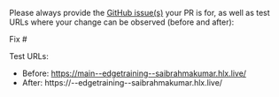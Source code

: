 Please always provide the [GitHub issue(s)](../issues) your PR is for, as well as test URLs where your change can be observed (before and after):

Fix #<gh-issue-id>

Test URLs:
- Before: https://main--edgetraining--saibrahmakumar.hlx.live/
- After: https://<branch>--edgetraining--saibrahmakumar.hlx.live/

